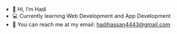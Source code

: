 - 👋 Hi, I’m Hadi
- 💻 Currently learning Web Development and App Development
- 📧 You can reach me at my email: hadihassan4443@gmail.com

<!---
hadihssn/hadihssn is a ✨ special ✨ repository because its `README.md` (this file) appears on your GitHub profile.
You can click the Preview link to take a look at your changes.
--->
